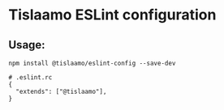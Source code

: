 # Tislaamo ESLint configuration

## Usage:

    npm install @tislaamo/eslint-config --save-dev

    # .eslint.rc
    {
      "extends": ["@tislaamo"],
    }
